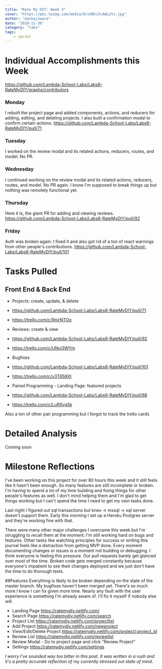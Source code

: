 ```yaml
---
title: "Rate My DIY: Week 3"
cover: "https://pbs.twimg.com/media/DcvXNtiXcAAL2tx.jpg"
author: "maxkajiwara"
date: "2018-11-30"
category: "labs"
tags:
    - sprint
---
```

# Individual Accomplishments this Week

https://github.com/Lambda-School-Labs/Labs8-RateMyDIY/graphs/contributors

### Monday
I rebuilt the project page and added components, actions, and reducers for adding, editing, and deleting projects. I also built a confirmation modal to confirm certain actions.
https://github.com/Lambda-School-Labs/Labs8-RateMyDIY/pull/71

### Tuesday
I worked on the review modal and its related actions, reducers, routes, and model.
No PR.

### Wednesday
I continued working on the review modal and its related actions, reducers, routes, and model.
No PR again. I know I'm supposed to break things up but nothing was remotely functional yet.

### Thursday
Here it is, the giant PR for adding and viewing reviews.
https://github.com/Lambda-School-Labs/Labs8-RateMyDIY/pull/92

### Friday
Auth was broken again. I fixed it and also got rid of a ton of react warnings from other people's contributions.
https://github.com/Lambda-School-Labs/Labs8-RateMyDIY/pull/101

# Tasks Pulled

## Front End & Back End
- Projects: create, update, & delete
 - https://github.com/Lambda-School-Labs/Labs8-RateMyDIY/pull/71
 - https://trello.com/c/RnirNTOq


- Reviews: create & view
 - https://github.com/Lambda-School-Labs/Labs8-RateMyDIY/pull/92
 - https://trello.com/c/UNoj3WYm


- Bugfixes
 - https://github.com/Lambda-School-Labs/Labs8-RateMyDIY/pull/101
 - https://trello.com/c/v3T658Xt


- Paired Programming - Landing Page: featured projects
 - https://github.com/Lambda-School-Labs/Labs8-RateMyDIY/pull/68
 - https://trello.com/c/LuRXvg5k

Also a ton of other pair programming but I forgot to track the trello cards

# Detailed Analysis
Coming soon

# Milestone Reflections
I've been working on this project for over 80 hours this week and it still feels like it hasn't been enough. So many features are still incomplete or broken. I'm having to spend a lot of my time building and fixing things for other people's features as well. I don't mind helping them and I'm glad to get things working but I can't spend the time I need to get my own tasks done.

Last night I figured out sql transactions but knex -> mssql -> sql server doesn't support them. Early this morning I set up a Heroku Postgres server and they're working fine with that.

There were many other major challenges I overcame this week but I'm struggling to recall them at the moment; I'm still working hard on bugs and features. Other tasks like watching principles for success or writing this journal feels like a distraction from getting MVP done. Every moment documenting changes or issues is a moment not building or debugging.
I think everyone is feeling this pressure. Our pull requests barely get glanced over most of the time. Broken code gets merged constantly because everyone's impatient to see their changes deployed and we just don't have the time to do thorough tests.

##Features
Everything is likely to be broken depending on the state of the master branch. My bugfixes haven't been merged yet. There's so much more I know I can fix given more time. Nearly any fault with the user experience is something I'm already aware of. I'll fix it myself if nobody else will.

 - Landing Page https://ratemydiy.netlify.com/
 - Search Page https://ratemydiy.netlify.com/search
 - Project List https://ratemydiy.netlify.com/projectlist
 - Add Project https://ratemydiy.netlify.com/newproject
 - View/Edit/Delete Project https://ratemydiy.netlify.com/project/:project_id
 - Review List https://ratemydiy.netlify.com/reviewlist
 - Review Modal - Go to project page and click "Review Project"
 - Settings https://ratemydiy.netlify.com/settings


 *I worry I've sounded way too bitter in this post. It was written in a rush and it's a pretty accurate reflection of my currently stressed out state of mind.*
